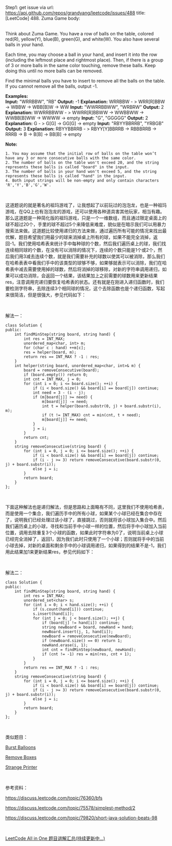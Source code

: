 Step1: get issue via url: https://api.github.com/repos/grandyang/leetcode/issues/488 
 title:[LeetCode] 488. Zuma Game 
 body:  
  

Think about Zuma Game. You have a row of balls on the table, colored red(R), yellow(Y), blue(B), green(G), and white(W). You also have several balls in your hand.

Each time, you may choose a ball in your hand, and insert it into the row (including the leftmost place and rightmost place). Then, if there is a group of 3 or more balls in the same color touching, remove these balls. Keep doing this until no more balls can be removed.

Find the minimal balls you have to insert to remove all the balls on the table. If you cannot remove all the balls, output -1.

**Examples:**  
**Input:** "WRRBBW", "RB" **Output:** -1 **Explanation:** WRRBBW - > WRR[R]BBW -> WBBW -> WBB[B]W -> WW **Input:** "WWRRBBWW", "WRBRW" **Output:** 2 **Explanation:** WWRRBBWW - > WWRR[R]BBWW -> WWBBWW -> WWBB[B]WW -> WWWW -> empty **Input:** "G", "GGGGG" **Output:** 2 **Explanation:** G - > G[G] -> GG[G] -> empty **Input:** "RBYYBBRRB", "YRBGB" **Output:** 3 **Explanation:** RBYYBBRRB - > RBYY[Y]BBRRB -> RBBBRRB -> RRRB -> B -> B[B] -> BB[B] -> empty 

**Note:**  


    1. You may assume that the initial row of balls on the table won’t have any 3 or more consecutive balls with the same color.
    2. The number of balls on the table won't exceed 20, and the string represents these balls is called "board" in the input.
    3. The number of balls in your hand won't exceed 5, and the string represents these balls is called "hand" in the input.
    4. Both input strings will be non-empty and only contain characters 'R','Y','B','G','W'.



 

这道题说的就是著名的祖玛游戏了，让我想起了以前玩过的泡泡龙，也是一种祖玛游戏，在QQ上也有泡泡龙的游戏，还可以使用各种道具害其他玩家，相当有趣。那么这道题是一种简化版的祖玛游戏，只是一个一维数组，而且通过限定桌面上的球不超过20个，手里的球不超过5个来降低来难度，貌似是在暗示我们可以用暴力搜索法来做。这道题比较使用递归的方法来做，通过遍历所有可能的情况来找出最优解，题目希望我们用最少的球来消掉桌上所有的球，如果不能完全消掉，返回-1。我们使用哈希表来统计手中每种球的个数，然后我们遍历桌上的球，我们找连续相同球的个数，在没有可以消除的情况下，连续的个数只能是1个或2个，然后我们用3减去连续个数，就是我们需要补充的球数以使其可以被消除，那么我们在哈希表表中看我们手中的该类型的球够不够，如果够就表示可以消除，我们在哈希表中减去需要使用掉的球数，然后将消掉的球移除，对新的字符串调用递归，如果可以成功消除，会返回一个结果，该结果加上之前需要的球数用来更新结果res，注意调用完递归要恢复哈希表的状态。还有就是在刚进入递归函数时，我们要检测字符串，去除连续3个相同球的情况，这个去除函数也是个递归函数，写起来很简洁，但是很强大，参见代码如下：

 

解法一：
    
    
    class Solution {
    public:
        int findMinStep(string board, string hand) {
            int res = INT_MAX;
            unordered_map<char, int> m;
            for (char c : hand) ++m[c];
            res = helper(board, m);
            return res == INT_MAX ? -1 : res;
        }
        int helper(string board, unordered_map<char, int>& m) {
            board = removeConsecutive(board);
            if (board.empty()) return 0;
            int cnt = INT_MAX, j = 0;
            for (int i = 0; i <= board.size(); ++i) {
                if (i < board.size() && board[i] == board[j]) continue;
                int need = 3 - (i - j);
                if (m[board[j]] >= need) {
                    m[board[j]] -= need;
                    int t = helper(board.substr(0, j) + board.substr(i), m);
                    if (t != INT_MAX) cnt = min(cnt, t + need);
                    m[board[j]] += need;
                }
                j = i;
            }
            return cnt;
        }
        string removeConsecutive(string board) {
            for (int i = 0, j = 0; i <= board.size(); ++i) {
                if (i < board.size() && board[i] == board[j]) continue;
                if (i - j >= 3) return removeConsecutive(board.substr(0, j) + board.substr(i));
                else j = i;
            }
            return board;
        }
    };

 

下面这种解法也是递归解法，但是思路和上面略有不同，这里我们不使用哈希表，而是使用一个集合，我们遍历手中的所有小球，如果某个小球已经在集合中存在了，说明我们已经处理过该小球了，直接跳过，否则就将该小球加入集合中。然后我们遍历桌上的小球，寻找和当前手中小球一样的位置，然后将手中小球加入当前位置，调用去除重复3个小球的函数，如果此时字符串为0了，说明当前桌上小球已经完全消掉了，返回1，因为我们此时只使用了一个小球；否则就将手中的当前小球去掉，对新的桌面和剩余手中的小球调用递归，如果得到的结果不是-1，我们用此结果加1来更新结果res，参见代码如下：

 

解法二：
    
    
    class Solution {
    public:
        int findMinStep(string board, string hand) {
            int res = INT_MAX;
            unordered_set<char> s;
            for (int i = 0; i < hand.size(); ++i) {
                if (s.count(hand[i])) continue;
                s.insert(hand[i]);
                for (int j = 0; j < board.size(); ++j) {
                    if (board[j] != hand[i]) continue;
                    string newBoard = board, newHand = hand;
                    newBoard.insert(j, 1, hand[i]);
                    newBoard = removeConsecutive(newBoard);
                    if (newBoard.size() == 0) return 1;
                    newHand.erase(i, 1);
                    int cnt = findMinStep(newBoard, newHand);
                    if (cnt != -1) res = min(res, cnt + 1);
                }
            }
            return res == INT_MAX ? -1 : res;
        }
        string removeConsecutive(string board) {
            for (int i = 0, j = 0; i <= board.size(); ++i) {
                if (i < board.size() && board[i] == board[j]) continue;
                if (i - j >= 3) return removeConsecutive(board.substr(0, j) + board.substr(i));
                else j = i;
            }
            return board;
        }
    };

 

类似题目：

[Burst Balloons](http://www.cnblogs.com/grandyang/p/5006441.html)

[Remove Boxes](http://www.cnblogs.com/grandyang/p/6850657.html)[  
](http://www.cnblogs.com/grandyang/p/6759881.html)

[Strange Printer](http://www.cnblogs.com/grandyang/p/8319913.html)

 

参考资料：

<https://discuss.leetcode.com/topic/76360/bfs>

<https://discuss.leetcode.com/topic/75578/simplest-method/2>

<https://discuss.leetcode.com/topic/79820/short-java-solution-beats-98>

 

[LeetCode All in One 题目讲解汇总(持续更新中...)](http://www.cnblogs.com/grandyang/p/4606334.html)
